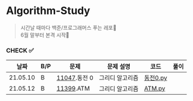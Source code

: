 # Algorithm-Study

> 시간날 때마다 백준/프로그래머스 푸는 레포🐢   
> 6월 말부터 본격 시작🐇 


### CHECK ✅
|날짜|B/P|문제|문제 설명|코드|풀이|
|---|---|---|---|---|---|
|21.05.10|B|[11047](https://www.acmicpc.net/problem/11047).동전 0|그리디 알고리즘|[동전0.py](./B-11047/동전0.py)||
|21.05.12|B|[11399](https://www.acmicpc.net/problem/11399).ATM|그리디 알고리즘|[ATM.py](./B-11399/ATM.py)||
